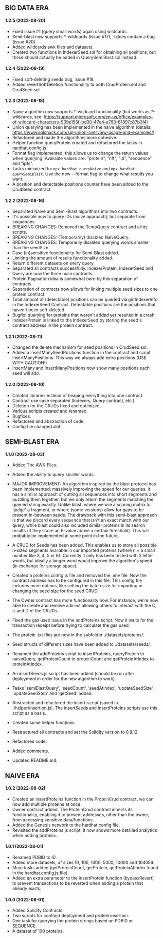 ## BIG DATA ERA

#### 1.2.5 (2022-08-20)

- Fixed issue #1 (query small words) again using wildcards.
- Semi-blast now supports \*-wildcards (issue #17), it does contain a bug (issue #20).
- Added wildcards awk files and datasets.
- Created two functions in IndexerSeed.sol for obtaining all positions, but these should actually be added in QuerySemiBlast.sol instead.

#### 1.2.4 (2022-08-19)

- Fixed soft-deleting seeds bug, issue #18.
- Added revertSoftDeletion functionality to both CrudProtein.sol and CrudSeed.sol.

#### 1.2.3 (2022-08-18)

- Naive algorithm now supports \*-wildcard functionality (but works as ?-wildcards, see: https://support.microsoft.com/en-us/office/examples-of-wildcard-characters-939e153f-bd30-47e4-a763-61897c87b3f4)
- Union querying has been implemented in the naive algorithm (details: https://www.sqlshack.com/sql-union-overview-usage-and-examples/).
- Refactored and made the algorithms more cohesive.
- Helper function queryProtein created and refactored the tasks in hardhat.config.js.
- Format flag implemented, this allows us to change the return values when querying. Available values are: "protein", "nft", "id", "sequence" and "ipfs".
- Tasks minimized to: `npx hardhat queryNaive` and `npx hardhat querySemiBlast`. Use the new --format flag to change what results you want.
- A position and detectable positions counter have been added to the CrudSeed contract.

#### 1.2.2 (2022-08-16)

- Separated Naive and Semi-Blast algorithms into two contracts.
- It's possible now to query IDs (naive approach), but separate from sequences.
- BREAKING CHANGES: Removed the TempQuery contract and all its scripts.
- BREAKING CHANGES: (Temporarily) disabled NaiveQuery.
- BREAKING CHANGES: Temporarily disabled querying words smaller than the seedSize.
- Case (in)sensitive functionality for Semi-Blast added.
- Limiting the amount of results functionality added.
- Return different datasets on every query.
- Separated all contracts successfully. IndexerProtein, IndexerSeed and Query are now the three main contracts.
- Protein Pagination idea is somewhat born by this separation of contracts.
- Separation of contracts now allows for linking multiple seed sizes to one protein contract.
- Total amount of (detectable) positions can be queried via getIndexerInfo in the IndexerSeed Contract. Detectable positions are the positions that haven't been soft-deleted.
- Bugfix: querying for proteins that weren't added yet resulted in a crash.
- IndexerProtein is linked to the IndexerSeed by storing the seed's contract address in the protein contract.

#### 1.2.1 (2022-08-11)

- Changed the delete mechanism for seed positions in CrudSeed.sol.
- Added a insertManySeedPositions function in the contract and script insertManyPositions. This way we always add extra positions (USE WITH CAUTION!)
- insertMany and insertManyPositions now show many positions each seed will add.

#### 1.2.0 (2022-08-10)

- Created libraries instead of heaping everything into one contract.
- Contract use case separated (Indexers, Query contract, etc.).
- Deletion for the CRUDs fixed and optimized.
- Various scripts created and renamed.
- Bugfixes.
- Refactored and abstraction of code.
- Config file changed alot.

## SEMI-BLAST ERA

#### 1.1.0 (2022-08-03)

- Added The AWK Files.
- Added the ability to query smaller words.

- MAJOR IMPROVEMENT: An algorithm inspired by the blast protocol has been implemented; massively improving the speed for our queries. It has a similar approach of cutting all sequences into short segments and puzzling them together, but we only return the segments matching the queried string exactly. Unlike blast, where we use a scoring matrix to 'judge' a fragment, or where (some versions) allow for gaps to be present in-between seeds. The drawback with this semi-blast approach is that we discard every sequence that isn't an exact match with our query, while blast could also included similar proteins in its search results (if they score an E-value above a certain threshold). This will probably be implemented at some point in the future.
- A CRUD for Seeds has been added. This enables us to store all possible n-sized segments available in our imported proteins (where n = a small number like 3, 4, 5 or 6). Currently it only has been tested with 3 letter words, but ideally a longer word would improve the algorithm's speed (in exchange for storage space).
- Created a proteins.config.js file and removed the .env file. Now the contract address has to be configured in this file. This config file includes more options, like setting the batch size for importing or changing the seed size for the seed CRUD.
- The Owner contract has more functionality now. For instance, we're now able to create and remove admins allowing others to interact with the C, U and D of the CRUDs.
- Fixed the gas used issue in the addProteins script. Now it waits for the transaction receipt before trying to calculate the gas used.
- The protein .txt files are now in the subfolder ./datasets/proteins/.
- Seed structs of different sizes have been added to ./datasets/seeds/.
- Renamed the addProteins script to insertProteins, queryProtein to naiveQuery, getProteinCount to proteinCount and getProteinAtIndex to proteinAtIndex.
- An insertSeeds.js script has been added (should be run after deployment in order for the new algorithm to work).
- Tasks 'semiBlastQuery', 'seedCount', 'seedAtIndex', 'updateSeedSize', 'updateSeedStep' and 'getSeed' added.
- Abstracted and refactored the insert-script (saved in ./helper/insertion.js). The insertSeeds and insertProteins scripts use this script as a basis.
- Created some helper functions.
- Restructured all contracts and set the Solidity version to 0.8.12.
- Refactored code.
- Added comments.
- Updated README.md.

## NAIVE ERA

#### 1.0.2 (2022-08-02)

- Created an insertProteins function in the ProteinCrud contract, we can now add multiple proteins at once.
- Owner contract added. The ProteinCrud contract inherits its functionality, enabling it to prevent addresses, other than the owner, from accessing sensitive data/functions.
- Added the Genesis network to the hardhat config file.
- Revisited the addProteins.js script, it now shows more detailed analytics when adding proteins.

#### 1.0.1 (2022-08-01)

- Renamed PDBID to ID.
- Added more datasets, of sizes 10, 100, 1000, 5000, 10000 and 104059.
- More tasks added (getProteinCount, getProtein, getProteinAtIndex found in the hardhat.config.js file).
- Added an extra parameter to the insertProtein function (bypassRevert) to prevent transactions to be reverted when adding a protein that already exists.

#### 1.0.0 (2022-08-01)

- Added Solidity Contracts.
- Two scripts for contract deployment and protein insertion.
- One task for querying the protein strings based on PDBID or SEQUENCE.
- A dataset of 100 proteins.
